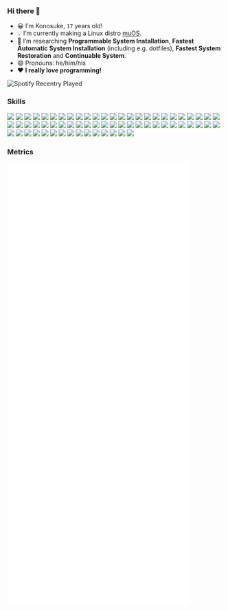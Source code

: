 ### Hi there 👋

<!--
**sakkke/sakkke** is a ✨ _special_ ✨ repository because its `README.md` (this file) appears on your GitHub profile.

Here are some ideas to get you started:

- 🔭 I’m currently working on ...
- 🌱 I’m currently learning ...
- 👯 I’m looking to collaborate on ...
- 🤔 I’m looking for help with ...
- 💬 Ask me about ...
- 📫 How to reach me: ...
- 😄 Pronouns: ...
- ⚡ Fun fact: ...
-->

- 😀 I’m Konosuke, `17` years old!
- 💡 I’m currently making a Linux distro [muOS].
- 🧪 I’m researching __Programmable System Installation__, __Fastest Automatic System Installation__ (including e.g. dotfiles), __Fastest System Restoration__ and __Continuable System__.
- 😄 Pronouns: he/him/his
- ❤️ __I really love programming!__

![Spotify Recentry Played](https://spotify-recently-played-readme.vercel.app/api?user=lgembq0v6w8uuug3ynkh6et1f&unique=1)

### Skills

![](https://img.shields.io/static/v1?color=7DC4E4&label=Lang&labelColor=24273A&message=English&style=for-the-badge)
![](https://img.shields.io/static/v1?color=7DC4E4&label=Lang&labelColor=24273A&message=Japanese&style=for-the-badge)
![](https://img.shields.io/static/v1?color=00979D&label=Lang&labelColor=24273A&message=Arduino&logo=arduino&logoColor=7DC4E4&style=for-the-badge)
![](https://img.shields.io/static/v1?color=4EAA25&label=Lang&labelColor=24273A&message=GNU%20Bash&logo=gnubash&logoColor=7DC4E4&style=for-the-badge)
![](https://img.shields.io/static/v1?color=A8B9CC&label=Lang&labelColor=24273A&message=C&logo=c&logoColor=7DC4E4&style=for-the-badge)
![](https://img.shields.io/static/v1?color=239120&label=Lang&labelColor=24273A&message=C%23&logo=csharp&logoColor=7DC4E4&style=for-the-badge)
![](https://img.shields.io/static/v1?color=00599C&label=Lang&labelColor=24273A&message=C%2B%2B&logo=cplusplus&logoColor=7DC4E4&style=for-the-badge)
![](https://img.shields.io/static/v1?color=1572B6&label=Lang&labelColor=24273A&message=CSS3&logo=css3&logoColor=7DC4E4&style=for-the-badge)
![](https://img.shields.io/static/v1?color=2496ED&label=Lang&labelColor=24273A&message=Dockerfile&logo=docker&logoColor=7DC4E4&style=for-the-badge)
![](https://img.shields.io/static/v1?color=E34F26&label=Lang&labelColor=24273A&message=HTML5&logo=html5&logoColor=7DC4E4&style=for-the-badge)
![](https://img.shields.io/static/v1?color=000000&label=Lang&labelColor=24273A&message=JSON&logo=json&logoColor=7DC4E4&style=for-the-badge)
![](https://img.shields.io/static/v1?color=F7DF1E&label=Lang&labelColor=24273A&message=JavaScript&logo=javascript&logoColor=7DC4E4&style=for-the-badge)
![](https://img.shields.io/static/v1?color=2C2D72&label=Lang&labelColor=24273A&message=Lua&logo=lua&logoColor=7DC4E4&style=for-the-badge)
![](https://img.shields.io/static/v1?color=7DC4E4&label=Lang&labelColor=24273A&message=Makefile&style=for-the-badge)
![](https://img.shields.io/static/v1?color=3776AB&label=Lang&labelColor=24273A&message=Python&logo=python&logoColor=7DC4E4&style=for-the-badge)
![](https://img.shields.io/static/v1?color=7DC4E4&label=Lang&labelColor=24273A&message=TOML&style=for-the-badge)
![](https://img.shields.io/static/v1?color=3178C6&label=Lang&labelColor=24273A&message=TypeScript&logo=typescript&logoColor=7DC4E4&style=for-the-badge)
![](https://img.shields.io/static/v1?color=4FC08D&label=Lang&labelColor=24273A&message=Vue&logo=vuedotjs&logoColor=7DC4E4&style=for-the-badge)
![](https://img.shields.io/static/v1?color=7DC4E4&label=Lang&labelColor=24273A&message=XML&style=for-the-badge)
![](https://img.shields.io/static/v1?color=7DC4E4&label=Lang&labelColor=24273A&message=YAML&style=for-the-badge)
![](https://img.shields.io/static/v1?color=7DC4E4&label=Lang&labelColor=24273A&message=Z%20Shell&style=for-the-badge)
![](https://img.shields.io/static/v1?color=FF3E00&label=Lang&labelColor=24273A&message=Svelte&logo=svelte&logoColor=7DC4E4&style=for-the-badge)
![](https://img.shields.io/static/v1?color=019733&label=Lang&labelColor=24273A&message=Vim&logo=vim&logoColor=7DC4E4&style=for-the-badge)
![](https://img.shields.io/static/v1?color=4FC08D&label=Framework&labelColor=24273A&message=Vue.js&logo=vuedotjs&logoColor=7DC4E4&style=for-the-badge)
![](https://img.shields.io/static/v1?color=0D597F&label=System&labelColor=24273A&message=Alpine%20Linux&logo=alpinelinux&logoColor=7DC4E4&style=for-the-badge)
![](https://img.shields.io/static/v1?color=3DDC84&label=System&labelColor=24273A&message=Android&logo=android&logoColor=7DC4E4&style=for-the-badge)
![](https://img.shields.io/static/v1?color=1793D1&label=System&labelColor=24273A&message=Arch%20Linux&logo=archlinux&logoColor=7DC4E4&style=for-the-badge)
![](https://img.shields.io/static/v1?color=00979D&label=System&labelColor=24273A&message=Arduino&logo=arduino&logoColor=7DC4E4&style=for-the-badge)
![](https://img.shields.io/static/v1?color=343434&label=Service&labelColor=24273A&message=CircleCI&logo=circleci&logoColor=7DC4E4&style=for-the-badge)
![](https://img.shields.io/static/v1?color=F01F7A&label=Service&labelColor=24273A&message=Codecov&logo=codecov&logoColor=7DC4E4&style=for-the-badge)
![](https://img.shields.io/static/v1?color=F05032&label=Dev&labelColor=24273A&message=Git&logo=git&logoColor=7DC4E4&style=for-the-badge)
![](https://img.shields.io/static/v1?color=181717&label=Service&labelColor=24273A&message=GitHub&logo=github&logoColor=7DC4E4&style=for-the-badge)
![](https://img.shields.io/static/v1?color=000000&label=App&labelColor=24273A&message=Inkscape&logo=inkscape&logoColor=7DC4E4&style=for-the-badge)
![](https://img.shields.io/static/v1?color=FCC624&label=System&labelColor=24273A&message=Linux&logo=linux&logoColor=7DC4E4&style=for-the-badge)
![](https://img.shields.io/static/v1?color=217346&label=App&labelColor=24273A&message=Microsoft%20Excel&logo=microsoftexcel&logoColor=7DC4E4&style=for-the-badge)
![](https://img.shields.io/static/v1?color=00C7B7&label=Service&labelColor=24273A&message=Netlify&logo=netlify&logoColor=7DC4E4&style=for-the-badge)
![](https://img.shields.io/static/v1?color=48B9C7&label=System&labelColor=24273A&message=Pop!_OS&logo=popos&logoColor=7DC4E4&style=for-the-badge)
![](https://img.shields.io/static/v1?color=3775A9&label=Pkg&labelColor=24273A&message=PyPI&logo=pypi&logoColor=7DC4E4&style=for-the-badge)
![](https://img.shields.io/static/v1?color=A22846&label=System&labelColor=24273A&message=Raspberry%20Pi&logo=raspberrypi&logoColor=7DC4E4&style=for-the-badge)
![](https://img.shields.io/static/v1?color=E95420&label=System&labelColor=24273A&message=Ubuntu&logo=ubuntu&logoColor=7DC4E4&style=for-the-badge)
![](https://img.shields.io/static/v1?color=000000&label=Service&labelColor=24273A&message=Vercel&logo=vercel&logoColor=7DC4E4&style=for-the-badge)
![](https://img.shields.io/static/v1?color=019733&label=Editor&labelColor=24273A&message=Vim&logo=vim&logoColor=7DC4E4&style=for-the-badge)
![](https://img.shields.io/static/v1?color=FCC624&label=System&labelColor=24273A&message=WSL&logo=linux&logoColor=7DC4E4&style=for-the-badge)
![](https://img.shields.io/static/v1?color=FCC624&label=System&labelColor=24273A&message=WSL2&logo=linux&logoColor=7DC4E4&style=for-the-badge)
![](https://img.shields.io/static/v1?color=0078D6&label=System&labelColor=24273A&message=Windows&logo=windows&logoColor=7DC4E4&style=for-the-badge)
![](https://img.shields.io/static/v1?color=0078D4&label=System&labelColor=24273A&message=Windows%2011&logo=windows11&logoColor=7DC4E4&style=for-the-badge)
![](https://img.shields.io/static/v1?color=CB3837&label=Pkg&labelColor=24273A&message=npm&logo=npm&logoColor=7DC4E4&style=for-the-badge)
![](https://img.shields.io/static/v1?color=2496ED&label=App&labelColor=24273A&message=Docker&logo=docker&logoColor=7DC4E4&style=for-the-badge)
![](https://img.shields.io/static/v1?color=61DAFB&label=Framework&labelColor=24273A&message=React&logo=react&logoColor=7DC4E4&style=for-the-badge)
![](https://img.shields.io/static/v1?color=FF3E00&label=Framework&labelColor=24273A&message=Svelte&logo=svelte&logoColor=7DC4E4&style=for-the-badge)
![](https://img.shields.io/static/v1?color=06B6D4&label=Framework&labelColor=24273A&message=Tailwind%20CSS&logo=tailwindcss&logoColor=7DC4E4&style=for-the-badge)
![](https://img.shields.io/static/v1?color=2B579A&label=App&labelColor=24273A&message=Microsoft%20Word&logo=microsoftword&logoColor=7DC4E4&style=for-the-badge)
![](https://img.shields.io/static/v1?color=B7472A&label=App&labelColor=24273A&message=Microsoft%20PowerPoint&logo=microsoftpowerpoint&logoColor=7DC4E4&style=for-the-badge)
![](https://img.shields.io/static/v1?color=31A8FF&label=App&labelColor=24273A&message=Adobe%20Photoshop&logo=adobephotoshop&logoColor=7DC4E4&style=for-the-badge)
![](https://img.shields.io/static/v1?color=FF9A00&label=App&labelColor=24273A&message=Adobe%20Illustrator&logo=adobeillustrator&logoColor=7DC4E4&style=for-the-badge)
![](https://img.shields.io/static/v1?color=9999FF&label=App&labelColor=24273A&message=Adobe%20Premiere%20Pro&logo=adobepremierepro&logoColor=7DC4E4&style=for-the-badge)
![](https://img.shields.io/static/v1?color=000000&label=System&labelColor=24273A&message=macOS&logo=macos&logoColor=7DC4E4&style=for-the-badge)
![](https://img.shields.io/static/v1?color=4285F4&label=System&labelColor=24273A&message=chromeOS&logo=googlechrome&logoColor=7DC4E4&style=for-the-badge)
![](https://img.shields.io/static/v1?color=4169E1&label=Database&labelColor=24273A&message=PostgreSQL&logo=postgresql&logoColor=7DC4E4&style=for-the-badge)
![](https://img.shields.io/static/v1?color=3ECF8E&label=Platform&labelColor=24273A&message=Supabase&logo=supabase&logoColor=7DC4E4&style=for-the-badge)
![](https://img.shields.io/static/v1?color=FBB040&label=Browser&labelColor=24273A&message=Google%20Chrome&logo=googlechrome&logoColor=7DC4E4&style=for-the-badge)
![](https://img.shields.io/static/v1?color=FF7139&label=Browser&labelColor=24273A&message=Firefox&logo=firefoxbrowser&logoColor=7DC4E4&style=for-the-badge)
![](https://img.shields.io/static/v1?color=FBB040&label=Pkg&labelColor=24273A&message=Homebrew&logo=homebrew&logoColor=7DC4E4&style=for-the-badge)
![](https://img.shields.io/static/v1?color=57A143&label=Editor&labelColor=24273A&message=Neovim&logo=neovim&logoColor=7DC4E4&style=for-the-badge)
![](https://img.shields.io/static/v1?color=007ACC&label=Editor&labelColor=24273A&message=Visual%20Studio%20Code&logo=visualstudiocode&logoColor=7DC4E4&style=for-the-badge)

### Metrics

![Metrics](/github-metrics.svg)

[muOS]: https://github.com/sakkke/muos
